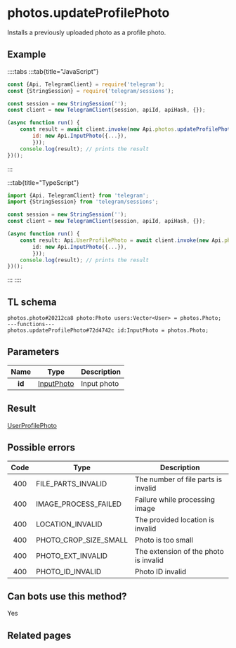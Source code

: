 # photos.updateProfilePhoto

Installs a previously uploaded photo as a profile photo.

## Example

::::tabs
:::tab{title="JavaScript"}

```js
const {Api, TelegramClient} = require('telegram');
const {StringSession} = require('telegram/sessions');

const session = new StringSession('');
const client = new TelegramClient(session, apiId, apiHash, {});

(async function run() {
    const result = await client.invoke(new Api.photos.updateProfilePhoto({
		id: new Api.InputPhoto({...}),
		}));
    console.log(result); // prints the result
})();

```

:::

:::tab{title="TypeScript"}

```ts
import {Api, TelegramClient} from 'telegram';
import {StringSession} from 'telegram/sessions';

const session = new StringSession('');
const client = new TelegramClient(session, apiId, apiHash, {});

(async function run() {
    const result: Api.UserProfilePhoto = await client.invoke(new Api.photos.updateProfilePhoto({
		id: new Api.InputPhoto({...}),
		}));
    console.log(result); // prints the result
})();

```

:::
::::

## TL schema

```
photos.photo#20212ca8 photo:Photo users:Vector<User> = photos.Photo;
---functions---
photos.updateProfilePhoto#72d4742c id:InputPhoto = photos.Photo;
```

## Parameters

|  Name  | Type                                                    | Description |
| :----: | ------------------------------------------------------- | ----------- |
| **id** | [InputPhoto](https://core.telegram.org/type/InputPhoto) | Input photo |

## Result

[UserProfilePhoto](https://core.telegram.org/type/UserProfilePhoto)

## Possible errors

| Code | Type                  | Description                           |
| :--: | --------------------- | ------------------------------------- |
| 400  | FILE_PARTS_INVALID    | The number of file parts is invalid   |
| 400  | IMAGE_PROCESS_FAILED  | Failure while processing image        |
| 400  | LOCATION_INVALID      | The provided location is invalid      |
| 400  | PHOTO_CROP_SIZE_SMALL | Photo is too small                    |
| 400  | PHOTO_EXT_INVALID     | The extension of the photo is invalid |
| 400  | PHOTO_ID_INVALID      | Photo ID invalid                      |

## Can bots use this method?

Yes

## Related pages
